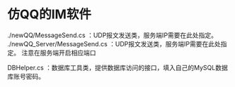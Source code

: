 # 仿QQ的IM软件

./newQQ/MessageSend.cs ：UDP报文发送类，服务端IP需要在此处指定。
./newQQ_Server/MessageSend.cs ：UDP报文发送类，服务端IP需要在此处指定。
注意在服务端开启相应端口

DBHelper.cs ：数据库工具类，提供数据库访问的接口，填入自己的MySQL数据库账号密码。
